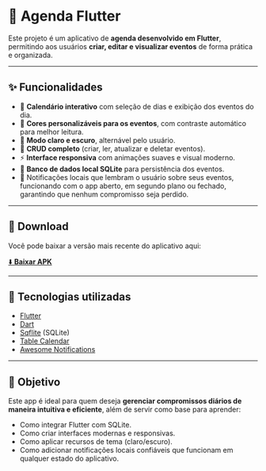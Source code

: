 # 📅 Agenda Flutter

Este projeto é um aplicativo de **agenda desenvolvido em Flutter**, permitindo aos usuários **criar, editar e visualizar eventos** de forma prática e organizada.  

---

## ✨ Funcionalidades

- 📆 **Calendário interativo** com seleção de dias e exibição dos eventos do dia.  
- 🎨 **Cores personalizáveis para os eventos**, com contraste automático para melhor leitura.  
- 🌙 **Modo claro e escuro**, alternável pelo usuário.  
- 📝 **CRUD completo** (criar, ler, atualizar e deletar eventos).  
- ⚡ **Interface responsiva** com animações suaves e visual moderno.  
- 💾 **Banco de dados local SQLite** para persistência dos eventos.
- 🔔 Notificações locais que lembram o usuário sobre seus eventos, funcionando com o app aberto, em segundo plano ou fechado, garantindo que nenhum compromisso seja perdido.  

---

## 📲 Download

Você pode baixar a versão mais recente do aplicativo aqui:  

[⬇️ **Baixar APK**](https://github.com/MarcosRiguetti/agenda_app/releases/latest/download/agenda_app.apk)

---

## 🚀 Tecnologias utilizadas

- [Flutter](https://flutter.dev/)  
- [Dart](https://dart.dev/)  
- [Sqflite](https://pub.dev/packages/sqflite) (SQLite)  
- [Table Calendar](https://pub.dev/packages/table_calendar) 
- [Awesome Notifications](https://pub.dev/packages/awesome_notifications?utm_source=chatgpt.com)  

---

## 🎯 Objetivo

Este app é ideal para quem deseja **gerenciar compromissos diários de maneira intuitiva e eficiente**, além de servir como base para aprender:  

- Como integrar Flutter com SQLite.  
- Como criar interfaces modernas e responsivas.  
- Como aplicar recursos de tema (claro/escuro). 
- Como adicionar notificações locais confiáveis que funcionam em qualquer estado do aplicativo.


